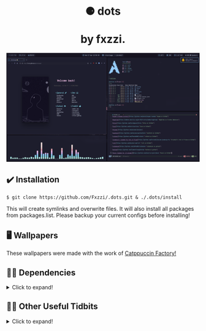 <h1 align="center">⚈ dots</h1>
<h1 align="center">by fxzzi.</h1>

![Dotfiles](preview.png)

## ✔️ Installation

```
$ git clone https://github.com/Fxzzi/.dots.git & ./.dots/install
```
This will create symlinks and overwrite files. It will also install all packages from packages.list. Please backup your current configs before installing!

## 🖥️ Wallpapers
These wallpapers were made with the work of [Catppuccin Factory!](https://github.com/FaarisAnsari/catppuccin-factory "catFactory on GitHub")

## 👨‍💻 Dependencies

<details>
  <summary>Click to expand!</summary>
  
[bspwm (rounded corners)](https://github.com/phuhl/bspwm-rounded "bspwm on GitHub")

[NightTab](https://addons.mozilla.org/en-GB/firefox/addon/nighttab/ "NightTab on Firefox Webstore")

[Kitty](https://github.com/kovidgoyal/kitty "Kitty on GitHub")

[Cava](https://github.com/karlstav/cava "Cava on GitHub")

[Polybar](https://github.com/polybar/polybar)

[neofetch](https://github.com/dylanaraps/neofetch "neofetch on GitHub")

[rsfetch](https://github.com/Phate6660/rsfetch "rsfetch on GitHub")

[jonaburg's rounded fix fork of Picom](https://github.com/Arian8j2/picom-jonaburg-fix "Arian8j2's fork of Picom on GitHub")

[rofi](https://github.com/davatorium/rofi "rofi on GitHub")

[xidlehook](https://github.com/jD91mZM2/xidlehook "xidlehook on github")

[bottom](https://github.com/ClementTsang/bottom "bottom on github")

[Dunst (needed for i3-volume)](https://github.com/dunst-project/dunst "Dunst on GitHub")

[i3-volume](https://github.com/hastinbe/i3-volume "i3-volume on GitHub")
</details>
  
## 👩‍💻 Other Useful Tidbits

<details>
  <summary>Click to expand!</summary>
  
[zsh](https://www.zsh.org/ "zsh")

[OhMyZsh](https://github.com/ohmyzsh/ohmyzsh "OhMyZsh on GitHub")

[Starship Prompt](https://github.com/starship/starship "Starship on github")

[rsClock](https://github.com/valebes/rsClock "rsClock on GitHub")

[Librewolf](https://librewolf.net/ "librewolf")

</details>
